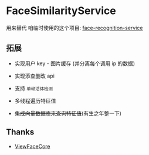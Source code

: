 # FaceSimilarityService

用来替代 咱临时使用的这个项目: [face-recognition-service](https://gitee.com/westinyang/face-recognition-service)

## 拓展

- 实现用户 key - 图片缓存 (并分离每个调用 ip 的数据)

- 实现添查删改 api

- 支持 `单帧活体检测`

- 多线程遍历特征值

- ~~集成向量数据库来查询特征值~~(有生之年整一下)

## Thanks

- [ViewFaceCore](https://github.com/ViewFaceCore/ViewFaceCore)
